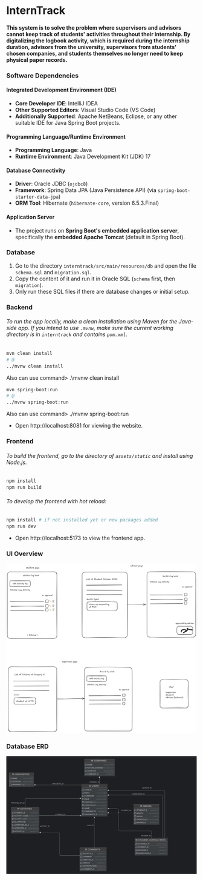 # InternTrack

#### This system is to solve the problem where supervisors and advisors cannot keep track of students' activities throughout their internship. By digitalizing the logbook activity, which is required during the internship duration, advisors from the university, supervisors from students' chosen companies, and students themselves no longer need to keep physical paper records.

### Software Dependencies

#### Integrated Development Environment (IDE)
- **Core Developer IDE**: IntelliJ IDEA  
- **Other Supported Editors**: Visual Studio Code (VS Code)  
- **Additionally Supported**: Apache NetBeans, Eclipse, or any other suitable IDE for Java Spring Boot projects.

#### Programming Language/Runtime Environment
- **Programming Language**: Java  
- **Runtime Environment**: Java Development Kit (JDK) 17  

#### Database Connectivity
- **Driver**: Oracle JDBC (`ojdbc8`)  
- **Framework**: Spring Data JPA (Java Persistence API) (via `spring-boot-starter-data-jpa`)  
- **ORM Tool**: Hibernate (`hibernate-core`, version 6.5.3.Final)  

#### Application Server
- The project runs on **Spring Boot's embedded application server**, specifically the **embedded Apache Tomcat** (default in Spring Boot).

### Database

1. Go to the directory `interntrack/src/main/resources/db` and open the file `schema.sql` and `migration.sql`.
2. Copy the content of it and run it in Oracle SQL (`schema` first, then `migration`).
3. Only run these SQL files if there are database changes or initial setup.

### Backend

###### To run the app locally, make a clean installation using Maven for the Java-side app. If you intend to use `.mvnw`, make sure the current working directory is in `interntrack` and contains `pom.xml`.

```bash
mvn clean install
# @
../mvnw clean install
```
Also can use command> .\mvnw clean install

```bash
mvn spring-boot:run
# @
../mvnw spring-boot:run
```
Also can use command> ./mvnw spring-boot:run

- Open http://localhost:8081 for viewing the website.

### Frontend

###### To build the frontend, go to the directory of `assets/static` and install using Node.js.

```bash
npm install
npm run build
```

###### To develop the frontend with hot reload:

```bash
npm install # if not installed yet or new packages added
npm run dev
```

- Open http://localhost:5173 to view the frontend app.

### UI Overview

![UI Overview](ui-overview.png)

### Database ERD

![Database](database.png)


